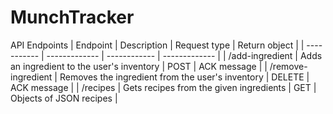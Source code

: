 # MunchTracker

API Endpoints
| Endpoint      | Description | Request type | Return object |
| ----------- | ------------- | ------------ | ------------- |
| /add-ingredient      | Adds an ingredient to the user's inventory | POST | ACK message |
| /remove-ingredient   | Removes the ingredient from the user's inventory | DELETE | ACK message |
| /recipes | Gets recipes from the given ingredients | GET | Objects of JSON recipes |
